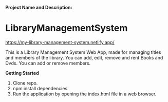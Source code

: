 **Project Name and Description:**

 # LibraryManagementSystem
 https://my-library-management-system.netlify.app/

 This is a Library Management System Web App, made for managing titles and members of the library. You can add, edit, remove and rent Books and Dvds. You can add or remove members.
 
**Getting Started**
1. Clone repo.
2. npm install dependencies
3. Run the application by opening the index.html file in a web browser. 
